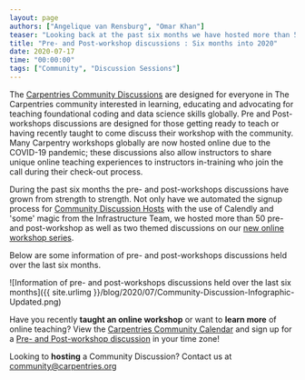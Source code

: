 ```yaml
---
layout: page
authors: ["Angelique van Rensburg", "Omar Khan"]
teaser: "Looking back at the past six months we have hosted more than 50 pre- and post-workshop discussions"
title: "Pre- and Post-workshop discussions : Six months into 2020"
date: 2020-07-17
time: "00:00:00"
tags: ["Community", "Discussion Sessions"]
---
```


The [Carpentries Community Discussions](https://docs.carpentries.org/topic_folders/instructor_development/community_discussions.html?) are designed for everyone in The Carpentries community interested in learning, educating and advocating for teaching foundational coding and data science skills globally. Pre and Post-workshops discussions are designed for those getting ready to teach or having recently taught to come discuss their workshop with the community. Many Carpentry workshops globally are now hosted online due to the COVID-19 pandemic; these discussions also allow instructors to share unique online teaching experiences to instructors in-training who join the call during their check-out process.

During the past six months the pre- and post-workshops discussions have grown from strength to strength. Not only have we automated the signup process for [Community Discussion Hosts](https://docs.carpentries.org/topic_folders/instructor_development/community_discussions.html?#who-can-host) with the use of Calendly and 'some' magic from the Infrastructure Team, we hosted more than 50 pre- and post-workshop as well as two themed discussions on our [new online workshop series](https://carpentries.org/blog/2020/05/online-workshop-themed-discussions/).

Below are some information of pre- and post-workshops discussions held over the last six months.

![Information of pre- and post-workshops discussions held over the last six months]({{ site.urlimg }}/blog/2020/07/Community-Discussion-Infographic-Updated.png)

Have you recently **taught an online workshop** or want to **learn more** of online teaching?  View the [Carpentries Community Calendar](https://calendar.google.com/calendar/embed?src=oseuuoht0tvjbokgg3noh8c47g%40group.calendar.google.com) and sign up for a [Pre- and Post-workshop discussion](https://pad.carpentries.org/community-discussions) in your time zone!

Looking to **hosting** a Community Discussion? Contact us at [community@carpentries.org](mailto:community@carpentries.org)

